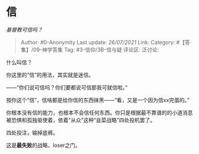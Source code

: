 # 信
*基督教可信吗？*

> Author: #0-Anonymity
> Last update: *26/07/2021*
> Link:
> Category: #【答集】/09-神学答集
> Tag: #3-信仰/3B-信与疑
> 评论区:
> 泛讨论:

什么叫信？

你这里的“信”的用法，其实就是迷信。

——“你们说可信吗？你们要都说可信那我可就信啦。”

按你这个“信”，信啥都是给你信的东西抹黑——“看，又是一个因为信xx完蛋的。”

你根本没有信的能力，也根本不会信任何东西。你只是根据最不靠谱的的小道消息被恐惧和孤独驱使着，依着“从众”这种“韭菜战略”四处投机罢了。

四处投注，输掉底裤。

这是**最失败**的战略，loser之门。
